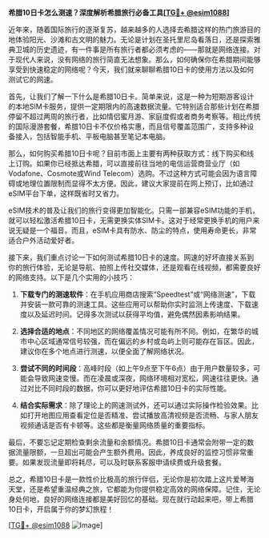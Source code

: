 **希腊10日卡怎么测速？深度解析希腊旅行必备工具[[TG💪+ @esim1088](https://t.me/s/esim1088)]**

近年来，随着国际旅行的逐渐复苏，越来越多的人选择去希腊这样的热门旅游目的地体验阳光、沙滩和古文明的魅力。无论是计划在圣托里尼岛看落日，还是探索雅典卫城的历史遗迹，有一件事是所有旅行者都必须考虑的——那就是网络连接。对于现代人来说，没有网络的旅行简直无法想象。那么，如何确保你在希腊期间能够享受到快速稳定的网络呢？今天，我们就来聊聊希腊10日卡的使用方法以及如何测试它的网速。

首先，让我们了解一下什么是希腊10日卡。简单来说，这是一种为短期游客设计的本地SIM卡服务，提供一定期限内的高速数据流量。它特别适合那些计划在希腊停留不超过两周的旅行者，比如情侣蜜月游、家庭度假或者商务考察等。相比传统的国际漫游套餐，希腊10日卡不仅价格实惠，而且信号覆盖范围广，支持多种设备接入，包括智能手机、平板电脑甚至笔记本电脑。

那么，如何购买希腊10日卡呢？目前市面上主要有两种获取方式：线下购买和线上订购。如果你已经抵达希腊，可以直接前往当地的电信运营商营业厅（如Vodafone、Cosmote或Wind Telecom）选购。不过这种方式可能会因为语言障碍或地理位置限制而显得不太方便。因此，建议大家提前在网上预订，比如通过eSIM平台下单，这样既省时又省力。

eSIM技术的普及让我们的旅行变得更加智能化。只需一部兼容eSIM功能的手机，就可以轻松激活希腊10日卡，无需更换实体SIM卡。这对于经常更换手机的用户来说无疑是一个福音。而且，eSIM卡具有防水、防尘的特点，使用寿命更长，非常适合户外活动爱好者。

接下来，我们重点讨论一下如何测试希腊10日卡的速度。网速的好坏直接关系到你的旅行体验，无论是导航、拍照上传社交媒体，还是观看在线视频，都需要良好的网络支持。以下是几个实用的小技巧：

1. **下载专门的测速软件**：在手机应用商店搜索“Speedtest”或“网络测速”，下载并安装一款可靠的测速工具。这些应用可以帮助你实时监测上传速度、下载速度以及延迟时间。记得多次测试以获得平均值，避免偶然因素影响结果。

2. **选择合适的地点**：不同地区的网络覆盖情况可能有所不同。例如，在繁华的城市中心区域通常信号较强，而在偏远的乡村或岛屿上则可能存在盲区。因此，建议你在多个地点进行测速，以便全面了解网络状况。

3. **尝试不同的时间段**：高峰时段（如上午9点至下午6点）由于用户数量较多，可能会导致网速变慢。而在凌晨或深夜，网络环境相对宽松，网速往往更快。通过对比不同时段的数据，你可以更好地评估希腊10日卡的实际性能。

4. **结合实际需求**：除了理论上的网速测试外，还可以通过实际操作检验效果。比如打开地图应用查看定位是否精准、尝试播放高清视频是否流畅、与家人朋友视频通话是否有卡顿等。这些都是衡量网络质量的重要指标。

最后，不要忘记定期检查剩余流量和余额情况。希腊10日卡通常会附带一定的数据流量限额，一旦超出可能会产生额外费用。因此，养成良好的监控习惯非常重要。如果发现流量即将耗尽，可以及时联系客服申请续费或升级套餐。

总之，希腊10日卡是一款性价比极高的旅行伴侣，无论你是初次踏上这片爱琴海天堂，还是希望重温经典之旅，它都能为你提供稳定高效的网络保障。记住，无论身处何地，良好的网络连接都是美好回忆的基础。现在就行动起来吧，带上希腊10日卡，开启属于你的梦幻旅程！

[[TG💪+ @esim1088](https://t.me/s/esim1088) ![Image](https://i.postimg.cc/4NQfJmqS/Snipaste-2025-05-13-00-14-12.png)]